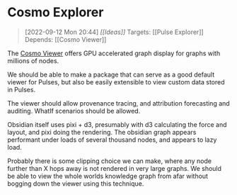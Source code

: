 
# Cosmo Explorer

> [2022-09-12 Mon 20:44] _[[Ideas]]_ 
> Targets: [[Pulse Explorer]] 
> Depends: [[Cosmo Viewer]]

The [Cosmo Viewer](https://cosmograph.app/run/?data=https://cosmograph.app/data/184R7cFG-4lv.csv) offers GPU accelerated graph display for graphs with millions of nodes.

We should be able to make a package that can serve as a good default viewer for Pulses, but also be easily extensible to view custom data stored in Pulses.

The viewer should allow provenance tracing, and attribution forecasting and auditing.  WhatIf scenarios should be allowed.

Obsidian itself uses pixi + d3, presumably with d3 calculating the force and layout, and pixi doing the rendering.  The obsidian graph appears performant under loads of several thousand nodes, and appears to lazy load.

Probably there is some clipping choice we can make, where any node further than X hops away is not rendered in very large graphs.  We should be able to view the whole worlds knowledge graph from afar without bogging down the viewer using this technique.
